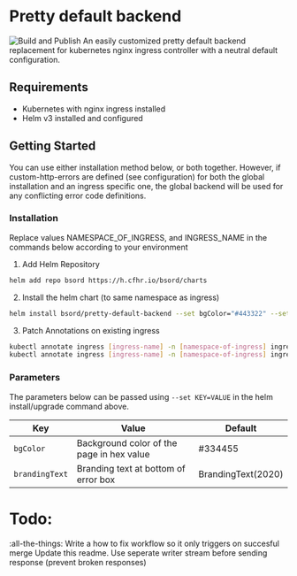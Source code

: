 # Pretty default backend
![Build and Publish](https://github.com/bsord/pretty-default-backend/workflows/Build%20and%20Publish/badge.svg)
An easily customized pretty default backend replacement for kubernetes nginx ingress controller with a neutral default configuration.

## Requirements
* Kubernetes with nginx ingress installed
* Helm v3 installed and configured

## Getting Started
You can use either installation method below, or both together. However, if custom-http-errors are defined (see configuration) for both the global installation and an ingress specific one, the global backend will be used for any conflicting error code definitions.

### Installation
Replace values NAMESPACE_OF_INGRESS, and INGRESS_NAME in the commands below according to your environment
1. Add Helm Repository
```sh
helm add repo bsord https://h.cfhr.io/bsord/charts
```
2. Install the helm chart (to same namespace as ingress)
```sh
helm install bsord/pretty-default-backend --set bgColor="#443322" --set brandingText="YourBrandingText" ./chart -n [namespace-of-ingress]
```
3. Patch Annotations on existing ingress
```sh
kubectl annotate ingress [ingress-name] -n [namespace-of-ingress] ingress.annotations.nginx.ingress.kubernetes.io/default-backend pretty-default-backend
kubectl annotate ingress [ingress-name] -n [namespace-of-ingress] ingress.annotations.nginx.ingress.kubernetes.io/custom-http-errors "404,503"
```

### Parameters
The parameters below can be passed using `--set KEY=VALUE` in the helm install/upgrade command above.

| Key | Value | Default |
| ------------- | ------------- | ------------- |
| `bgColor` | Background color of the page in hex value | #334455 |
| `brandingText` | Branding text at bottom of error box | BrandingText(2020) |
# Todo:
:all-the-things:
Write a how to
fix workflow so it only triggers on succesful merge
Update this readme.
Use seperate writer stream before sending response (prevent broken responses)
